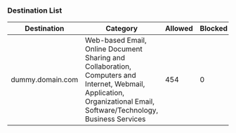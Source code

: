 ### Destination List
|Destination|Category|Allowed|Blocked|Requests|
|---|---|---|---|---|
| dummy.domain.com | Web-based Email, Online Document Sharing and Collaboration, Computers and Internet, Webmail, Application, Organizational Email, Software/Technology, Business Services | 454 | 0 | 454 |
